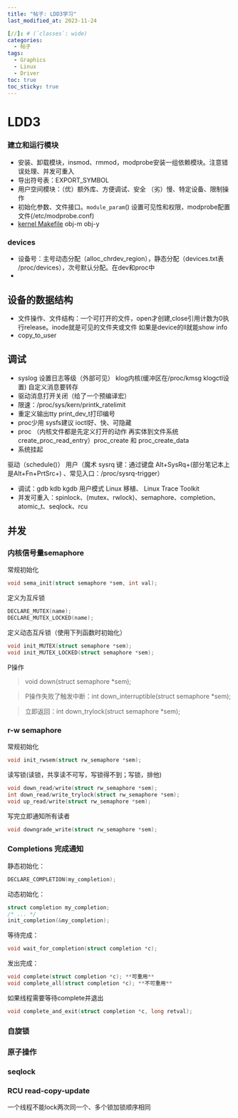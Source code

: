 ```yaml
---
title: "帖子: LDD3学习"
last_modified_at: 2023-11-24

[//]: # (`classes`: wide)
categories:
  - 帖子
tags:
  - Graphics
  - Linux
  - Driver
toc: true
toc_sticky: true
--- 
```


# LDD3

### 建立和运行模块
* 安装、卸载模块，insmod、rmmod，modprobe安装一组依赖模块。注意错误处理、并发可重入
* 导出符号表：EXPORT_SYMBOL
* 用户空间模块：（优）额外库、方便调试、安全 （劣）慢、特定设备、限制操作
* 初始化参数、文件接口。`module_param`() 设置可见性和权限，modprobe配置文件(/etc/modprobe.conf)
* [kernel Makefile](https://github.com/torvalds/linux/blob/master/Documentation/kbuild/makefiles.rst) obj-m obj-y


### devices
* 设备号：主号动态分配（alloc_chrdev_region），静态分配（devices.txt表 /proc/devices），次号默认分配。在dev和proc中
* 


## 设备的数据结构
* 文件操作、文件结构：一个可打开的文件，open才创建,close引用计数为0执行release。inode就是可见的文件夹或文件 如果是device的ll就能show info
* copy_to_user

## 调试
* syslog 设置日志等级（外部可见） klog内核(缓冲区在/proc/kmsg klogctl设置)  自定义消息要转存
* 驱动消息打开关闭（给了一个预编译宏）
* 限速：/proc/sys/kern/printk_ratelimit
* 重定义输出tty print_dev_t打印编号
* proc少用 sysfs建议 ioctl好、快、可隐藏
* proc （内核文件都是先定义打开的动作 再实体到文件系统create_proc_read_entry）proc_create 和 proc_create_data
* 系统挂起 



驱动（schedule()） 用户（魔术 sysrq 键：通过键盘 Alt+SysRq+<command key>(部分笔记本上是Alt+Fn+PrtSrc+<command key>) 、常见入口：/proc/sysrq-trigger）



* 调试：gdb kdb kgdb 用户模式 Linux 移植、 Linux Trace Toolkit 
* 并发可重入：spinlock、(mutex、rwlock)、semaphore、completion、atomic_t、seqlock、rcu

## 并发

### 内核信号量semaphore

常规初始化 

```cc
void sema_init(struct semaphore *sem, int val);
```

定义为互斥锁 

```cc
DECLARE_MUTEX(name);
DECLARE_MUTEX_LOCKED(name);
```

定义动态互斥锁（使用下列函数时初始化）

```cc
void init_MUTEX(struct semaphore *sem);
void init_MUTEX_LOCKED(struct semaphore *sem);
```

P操作

> void down(struct semaphore *sem);

> P操作失败了触发中断：int down_interruptible(struct semaphore *sem); 

> 立即返回：int down_trylock(struct semaphore *sem);

### r-w semaphore

常规初始化

```cc
void init_rwsem(struct rw_semaphore *sem); 
```

读写锁(读锁，共享读不可写，写锁得不到；写锁，排他)

```cc
void down_read/write(struct rw_semaphore *sem);
int down_read/write_trylock(struct rw_semaphore *sem);
void up_read/write(struct rw_semaphore *sem);
```

写完立即通知所有读者 

```cc
void downgrade_write(struct rw_semaphore *sem);
```

### Completions 完成通知

静态初始化：

```cc
DECLARE_COMPLETION(my_completion);
```
动态初始化：

```cc
struct completion my_completion;
/* ... */
init_completion(&my_completion);
```
等待完成：

```cc
void wait_for_completion(struct completion *c);
```


发出完成：

```cc
void complete(struct completion *c); **可重用**
void complete_all(struct completion *c); **不可重用**
```

如果线程需要等待complete并退出

```cc
void complete_and_exit(struct completion *c, long retval);
```


### 自旋锁

### 原子操作

### seqlock

### RCU read-copy-update

一个线程不能lock两次同一个、多个锁加锁顺序相同
